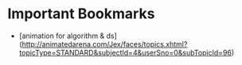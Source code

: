 
Important Bookmarks
====================

+ [animation for algorithm & ds] (http://animatedarena.com/Jex/faces/topics.xhtml?topicType=STANDARD&subjectId=4&userSno=0&subTopicId=96)
